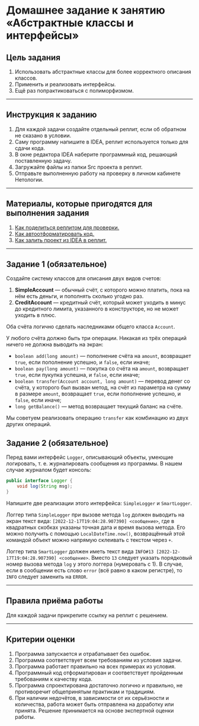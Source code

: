 # Домашнее задание к занятию «Абстрактные классы и интерфейсы»

## Цель задания

1. Использовать абстрактные классы для более корректного описания классов.
2. Применить и реализовать интерфейсы.
3. Ещё раз попрактиковаться с полиморфизмом.

------

## Инструкция к заданию

1. Для каждой задачи создайте отдельный реплит, если об обратном не сказано в условии.
1. Саму программу напишите в IDEA, реплит используется только для сдачи кода.
3. В окне редактора IDEA наберите программный код, решающий поставленную задачу.
5. Загружайте файлы из папки Src проекта в реплит.
6. Отправьте выполненную работу на проверку в личном кабинете Нетологии.

------

## Материалы, которые пригодятся для выполнения задания

1. [Как поделиться реплитом для проверки.](https://github.com/netology-code/java-homeworks/blob/java-43/QA_ReplitShare.md)
2. [Как автоотформатировать код.](https://github.com/netology-code/java-homeworks/blob/java-43/QA_Format.md)
3. [Как залить проект из IDEA в реплит.](https://github.com/netology-code/java-homeworks/blob/java-43/QA_ReplitUpload.md)

------

## Задание 1 (обязательное)

Создайте систему классов для описания двух видов счетов:

1. **SimpleAccount** — обычный счёт, с которого можно платить, пока на нём есть деньги, и пополнять сколько угодно раз.
2. **CreditAccount** — кредитный счёт, который может уходить в минус до кредитного лимита, указанного в конструкторе, но не может уходить в плюс.

Оба счёта логично сделать наследниками общего класса `Account`.

У любого счёта должно быть три операции. Никакая из трёх операций ничего не должна выводить на экран:

* `boolean add(long amount)` — пополнение счёта на `amount`, возвращает `true`, если пополнение успешно, и `false`, если иначе;
* `boolean pay(long amount)` — покупка со счёта на `amount`, возвращает `true`, если пукупка успешна, и `false`, если иначе;
* `boolean transfer(Account account, long amount)` — перевод денег со счёта, у которого был вызван метод, на счёт из параметра на сумму в размере `amount`, возвращает `true`, если пополнение успешно, и `false`, если иначе;
* `long getBalance()` — метод возвращает текущий баланс на счёте.

Мы советуем реализовать операцию `transfer` как комбинацию из двух других операций.

## Задание 2 (обязательное)

Перед вами интерфейс `Logger`, описывающий объекты, умеющие логировать, т. е. журналировать сообщения из программы. В нашем случае журналом будет консоль:

```java
public interface Logger {
    void log(String msg);
}
```

Напишите две реализации этого интерфейса: `SimpleLogger` и `SmartLogger`.

Логгер типа `SimpleLogger` при вызове метода `log` должен выводить на экран текст вида: `[2022-12-17T19:04:28.907390] <сообщение>`, где в квадратных скобках указаны точная дата и время вызова метода. Его можно получить с помощью `LocalDateTime.now()`, возвращённый этой командой объект можно напрямую склеивать с текстом через `+`.

Логгер типа `SmartLogger` должен иметь текст вида `INFO#13 [2022-12-17T19:04:28.907390] <сообщение>`. Вместо `13` следует указать порядковый номер вызова метода `log` у этого логгера (нумеровать с 1). В случае, если в сообщении есть слово `error` (всё равно в каком регистре), то `INFO` следует заменить на `ERROR`.

------

## Правила приёма работы

Для каждой задачи прикрепите ссылку на реплит с решением.


------

## Критерии оценки

1. Программа запускается и отрабатывает без ошибок.
2. Программа соответствует всем требованиям из условия задачи.
3. Программа работает правильно на всех примерах из условия.
4. Программный код отформатирован и соответствует пройденным требованиям к качеству кода.
5. Программа спроектирована достаточно логично и правильно, не противоречит общепринятым практикам и традициям.
6. При наличии недочётов, в зависимости от их серьёзности и количества, работа может быть отправлена на доработку или принята. Решение принимается на основе экспертной оценки работы.

